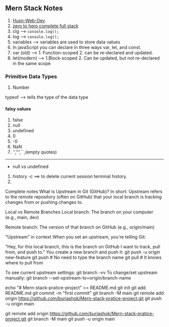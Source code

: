 ## Mern Stack Notes
1. [Huxn-Web-Dev](https://www.youtube.com/@huxnwebdev)
2. [zero to hero complete full stack](https://youtu.be/H3XIJYEPdus?si=mai3xjA3i6lEeGRX)
3. clg --> ```console.log();```
4. log --> ```console.log();```
5. variables --> variables are used to store data values
6. In javaScript you can declare in three ways var, let, and const.
7. var (old) --> 1. Function-scoped 2. can be re-declared and updated.
8. let(modern) --> 1.Block-scoped 2. Can be updated, but not re-declared in the same scope
### Primitive Data Types
1. Number


typeof --> tells the type of the data type 

#### falsy values
1. false
2. null
3. undefined
4. 0
5. -0
6. NaN
7. '',"",``,(empty quotes)
---
- null vs undefined
1. history -c  ==> to delete current session terminal history.
2. 



Complete notes
What is Upstream in Git (GitHub)?
In short:
Upstream refers to the remote repository (often on GitHub) that your local branch is tracking changes from or pushing
changes to.

Local vs Remote Branches
Local branch: The branch on your computer (e.g., main, dev)

Remote branch: The version of that branch on GitHub (e.g., origin/main)

"Upstream" in context
When you set an upstream, you're telling Git:

"Hey, for this local branch, this is the branch on GitHub I want to track, pull from, and push to."
You create a new branch and push it:
git push -u origin new-feature
git push # No need to type the branch name
git pull # It knows where to pull from

To see current upstream settings:
git branch -vv
To change/set upstream manually:
git branch --set-upstream-to=origin/branch-name

echo "# Mern-stack-pratice-project" >> README.md
git init
git add README.md
git commit -m "first commit"
git branch -M main
git remote add origin https://github.com/buriashok/Mern-stack-pratice-project.git
git push -u origin main

git remote add origin https://github.com/buriashok/Mern-stack-pratice-project.git
git branch -M main
git push -u origin main
